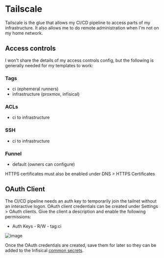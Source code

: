 # Tailscale

Tailscale is the glue that allows my CI/CD pipeline to access parts of my infrastructure. It also allows me to do remote administration when I'm not on my home network.

## Access controls

I won't share the details of my access controls config, but the following is generally needed for my templates to work:

### Tags

* ci (ephemeral runners)
* infrastructure (proxmox, infisical)

### ACLs

* ci to infrastructure

### SSH

* ci to infrastructure

### Funnel

* default (owners can configure)

HTTPS certificates must also be enabled under DNS > HTTPS Certificates

## OAuth Client

The CI/CD pipeline needs an auth key to temporarily join the tailnet without an interactive logon. OAuth client credentials can be created under Settings > OAuth clients. Give the client a description and enable the following permissions:

* Auth Keys - R/W - tag:ci

![image](https://github.com/user-attachments/assets/3565024f-ffb2-4eaf-a74b-59b5ddda5be9)

Once the OAuth credentials are created, save them for later so they can be added to the Infisical [common secrets](/docs/infisical/common-secrets).
